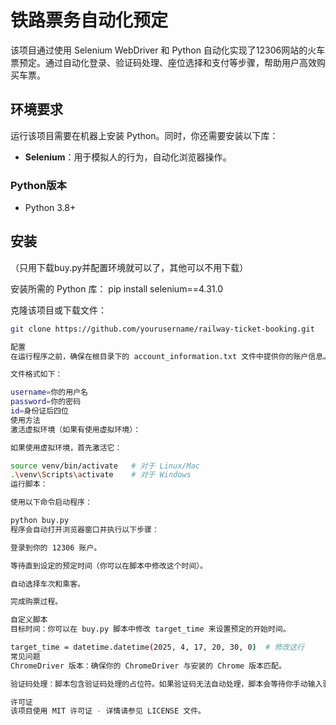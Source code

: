 # 铁路票务自动化预定

该项目通过使用 Selenium WebDriver 和 Python 自动化实现了12306网站的火车票预定。通过自动化登录、验证码处理、座位选择和支付等步骤，帮助用户高效购买车票。

## 环境要求

运行该项目需要在机器上安装 Python。同时，你还需要安装以下库：

- **Selenium**：用于模拟人的行为，自动化浏览器操作。

### Python版本

- Python 3.8+

## 安装
（只用下载buy.py并配置环境就可以了，其他可以不用下载）

安装所需的 Python 库：
pip install selenium==4.31.0

克隆该项目或下载文件：
   ```bash
   git clone https://github.com/yourusername/railway-ticket-booking.git

配置
在运行程序之前，确保在根目录下的 account_information.txt 文件中提供你的账户信息。

文件格式如下：

username=你的用户名
password=你的密码
id=身份证后四位
使用方法
激活虚拟环境（如果有使用虚拟环境）：

如果使用虚拟环境，首先激活它：

source venv/bin/activate   # 对于 Linux/Mac
.\venv\Scripts\activate    # 对于 Windows
运行脚本：

使用以下命令启动程序：

python buy.py
程序会自动打开浏览器窗口并执行以下步骤：

登录到你的 12306 账户。

等待直到设定的预定时间（你可以在脚本中修改这个时间）。

自动选择车次和乘客。

完成购票过程。

自定义脚本
目标时间：你可以在 buy.py 脚本中修改 target_time 来设置预定的开始时间。

target_time = datetime.datetime(2025, 4, 17, 20, 30, 0)  # 修改这行
常见问题
ChromeDriver 版本：确保你的 ChromeDriver 与安装的 Chrome 版本匹配。

验证码处理：脚本包含验证码处理的占位符。如果验证码无法自动处理，脚本会等待你手动输入验证码。

许可证
该项目使用 MIT 许可证 - 详情请参见 LICENSE 文件。







